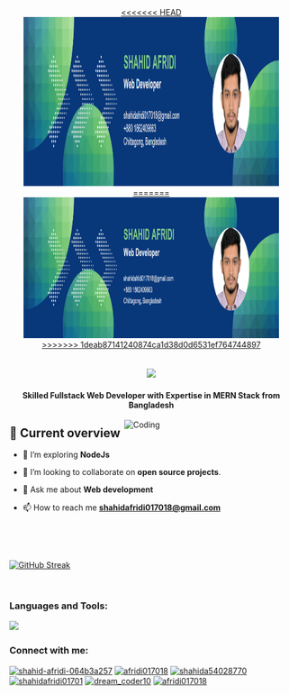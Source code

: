 

<div align="center">
  <a href="https://www.facebook.com/Afridi017018/">
<<<<<<< HEAD
    <img width="90%" height="300" src="./Banner/shahidafridiCoverPic.png" />
=======
    <img width="90%" height="250" src="./Banner/shahidafridicover.png" />
>>>>>>> 1deab87141240874ca1d38d0d6531ef764744897
  </a>
</div>


<br>
<br>




<div align="center">
    <img src="https://readme-typing-svg.herokuapp.com?font=consolas&color=%230000FF&height=30&lines=Hi+%F0%9F%91%8B%2C+I'm+Shahid+Afridi">
</div>


<!--  <h1 align="center">Hi 👋, I'm Shahid Afridi</h1> -->

<h4 align="center">Skilled Fullstack Web Developer with Expertise in MERN Stack from Bangladesh</h4>



<img align="right" alt="Coding" width="300" src="./Banner/coding.gif">



<!-- <p align="left"> <img src="https://komarev.com/ghpvc/?username=afridi017018&label=Profile%20views&color=0e75b6&style=flat" alt="afridi017018" /> </p> -->

<!-- <p align="left"> <a href="https://github.com/ryo-ma/github-profile-trophy"><img src="https://github-profile-trophy.vercel.app/?username=afridi017018" alt="afridi017018" /></a> </p> -->

<!-- <p align="left"> <a href="https://twitter.com/shahida54028770" target="blank"><img src="https://img.shields.io/twitter/follow/shahida54028770?logo=twitter&style=for-the-badge" alt="shahida54028770" /></a> </p> -->

## :eyes: Current overview

- 🌱 I’m exploring **NodeJs**

<!-- - 👨‍💻My recent projects are available at [shahidafridicomingsoon.com](shahidafridicomingsoon.com) -->

- 👯 I’m looking to collaborate on **open source projects**.
- 💬 Ask me about **Web development**

- 📫 How to reach me **shahidafridi017018@gmail.com**


<br>
<br>
<br>

[![GitHub Streak](https://streak-stats.demolab.com/?user=afridi017018)](https://git.io/streak-stats)

<!-- <p>&nbsp;<img align="center" src="https://github-readme-stats.vercel.app/api?username=afridi017018&show_icons=true&locale=en" alt="afridi017018" /></p> -->

<br>

<!-- - 📄 Know about my experiences [resumecomingsoon.com](resumecomingsoon.com) -->

<!-- <h3 align="left">Badges:</h3> -->
<!-- <a href='https://archiveprogram.github.com/'><img src='https://raw.githubusercontent.com/acervenky/animated-github-badges/master/assets/acbadge.gif' width='40' height='40'></a> <a href='https://docs.github.com/en/developers'><img src='https://raw.githubusercontent.com/acervenky/animated-github-badges/master/assets/devbadge.gif' width='40' height='40'></a> <a href='https://github.com/pricing'><img src='https://raw.githubusercontent.com/acervenky/animated-github-badges/master/assets/pro.gif' width='40' height='40'></a> <a href='https://stars.github.com/'><img src='https://raw.githubusercontent.com/acervenky/animated-github-badges/master/assets/starbadge.gif' width='35' height='35'></a> <a href='https://docs.github.com/en/github/supporting-the-open-source-community-with-github-sponsors'><img src='https://raw.githubusercontent.com/acervenky/animated-github-badges/master/assets/sponsorbadge.gif' width='35' height='35'></a>  -->



<h3 align="left">Languages and Tools:</h3>
<p>
  <a href="https://skillicons.dev">
    <img src="https://skillicons.dev/icons?i=html,css,tailwind,js,react,express,nodejs,mongodb,c,cpp,git,github,vscode,postman,firebase" />
  </a>
</p>


<h3 align="left">Connect with me:</h3>
<p align="left">
<a href="https://linkedin.com/in/shahid-afridi-064b3a257" target="blank"><img align="center" src="https://raw.githubusercontent.com/rahuldkjain/github-profile-readme-generator/master/src/images/icons/Social/linked-in-alt.svg" alt="shahid-afridi-064b3a257" height="30" width="40" /></a>
<a href="https://fb.com/afridi017018" target="blank"><img align="center" src="https://raw.githubusercontent.com/rahuldkjain/github-profile-readme-generator/master/src/images/icons/Social/facebook.svg" alt="afridi017018" height="30" width="40" /></a>
<a href="https://twitter.com/shahida54028770" target="blank"><img align="center" src="https://raw.githubusercontent.com/rahuldkjain/github-profile-readme-generator/master/src/images/icons/Social/twitter.svg" alt="shahida54028770" height="30" width="40" /></a>
<a href="https://instagram.com/shahidafridi017018" target="blank"><img align="center" src="https://raw.githubusercontent.com/rahuldkjain/github-profile-readme-generator/master/src/images/icons/Social/instagram.svg" alt="shahidafridi01701" height="30" width="40" /></a>
<a href="https://codeforces.com/profile/dream_coder10" target="blank"><img align="center" src="https://raw.githubusercontent.com/rahuldkjain/github-profile-readme-generator/master/src/images/icons/Social/codeforces.svg" alt="dream_coder10" height="30" width="40" /></a>
<a href="https://www.leetcode.com/afridi017018" target="blank"><img align="center" src="https://raw.githubusercontent.com/rahuldkjain/github-profile-readme-generator/master/src/images/icons/Social/leet-code.svg" alt="afridi017018" height="30" width="40" /></a>
</p>


<!-- <p><img align="left" src="https://github-readme-stats.vercel.app/api/top-langs?username=afridi017018&show_icons=true&locale=en&layout=compact" alt="afridi017018" /></p> -->




